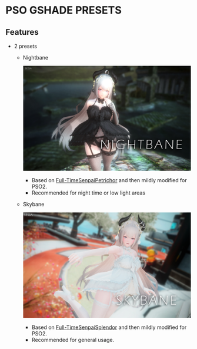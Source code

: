 # PSO GSHADE PRESETS

## Features 

- 2 presets 
  - Nightbane
  
     ![Nightbane](https://github.com/hitman66/Gshade-PSO2-preset/blob/master/nightbane.jpg)
     - Based on [Full-TimeSenpaiPetrichor](https://twitter.com/faustsenpai) and then mildly modified for PSO2.
	 - Recommended for night time or low light areas
	 
  - Skybane
  
    ![Nightbane](https://github.com/hitman66/Gshade-PSO2-preset/blob/master/skybane.jpg)
    - Based on [Full-TimeSenpaiSplendor](https://twitter.com/faustsenpai) and then mildly modified for PSO2.
	- Recommended for general usage.
